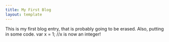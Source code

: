 ```yaml
---
title: My First Blog
layout: template
---
```


This is my first blog entry, that is probably going to be erased. Also, putting in some code. 
	var x = 1;
	//x is now an integer!


